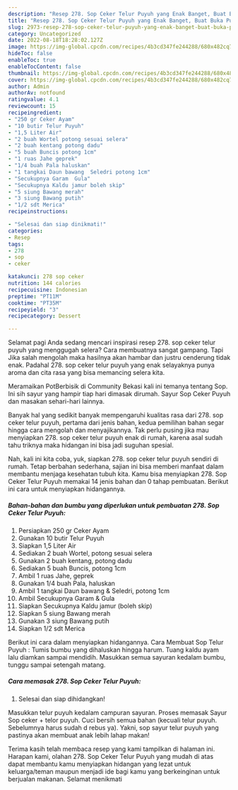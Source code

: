 ```yaml
---
description: "Resep 278. Sop Ceker Telur Puyuh yang Enak Banget, Buat Buka Puasa Lezat"
title: "Resep 278. Sop Ceker Telur Puyuh yang Enak Banget, Buat Buka Puasa Lezat"
slug: 2973-resep-278-sop-ceker-telur-puyuh-yang-enak-banget-buat-buka-puasa-lezat
category: Uncategorized
date: 2022-08-18T18:28:02.127Z
image: https://img-global.cpcdn.com/recipes/4b3cd347fe244288/680x482cq70/278-sop-ceker-telur-puyuh-foto-resep-utama.jpg
hideToc: false
enableToc: true
enableTocContent: false
thumbnail: https://img-global.cpcdn.com/recipes/4b3cd347fe244288/680x482cq70/278-sop-ceker-telur-puyuh-foto-resep-utama.jpg
cover: https://img-global.cpcdn.com/recipes/4b3cd347fe244288/680x482cq70/278-sop-ceker-telur-puyuh-foto-resep-utama.jpg
author: Admin
authorAv: notfound
ratingvalue: 4.1
reviewcount: 15
recipeingredient:
- "250 gr Ceker Ayam"
- "10 butir Telur Puyuh"
- "1,5 Liter Air"
- "2 buah Wortel potong sesuai selera"
- "2 buah kentang potong dadu"
- "5 buah Buncis potong 1cm"
- "1 ruas Jahe geprek"
- "1/4 buah Pala haluskan"
- "1 tangkai Daun bawang  Seledri potong 1cm"
- "Secukupnya Garam  Gula"
- "Secukupnya Kaldu jamur boleh skip"
- "5 siung Bawang merah"
- "3 siung Bawang putih"
- "1/2 sdt Merica"
recipeinstructions:

- "Selesai dan siap dinikmati!"
categories:
- Resep
tags:
- 278
- sop
- ceker

katakunci: 278 sop ceker 
nutrition: 144 calories
recipecuisine: Indonesian
preptime: "PT11M"
cooktime: "PT35M"
recipeyield: "3"
recipecategory: Dessert

---
```



Selamat pagi Anda sedang mencari inspirasi resep 278. sop ceker telur puyuh yang menggugah selera? Cara membuatnya sangat gampang. Tapi Jika salah mengolah maka hasilnya akan hambar dan justru cenderung tidak enak. Padahal 278. sop ceker telur puyuh yang enak selayaknya punya aroma dan cita rasa yang bisa memancing selera kita.


Meramaikan PotBerbisik di Community Bekasi kali ini temanya tentang Sop. Ini sih sayur yang hampir tiap hari dimasak dirumah. Sayur Sop Ceker Puyuh dan masakan sehari-hari lainnya.

Banyak hal yang sedikit banyak mempengaruhi kualitas rasa dari 278. sop ceker telur puyuh, pertama dari jenis bahan, kedua pemilihan bahan segar hingga cara mengolah dan menyajikannya. Tak perlu pusing jika mau menyiapkan 278. sop ceker telur puyuh enak di rumah, karena asal sudah tahu triknya maka hidangan ini bisa jadi suguhan spesial.


Nah, kali ini kita coba, yuk, siapkan 278. sop ceker telur puyuh sendiri di rumah. Tetap berbahan sederhana, sajian ini bisa memberi manfaat dalam membantu menjaga kesehatan tubuh kita. Kamu bisa menyiapkan 278. Sop Ceker Telur Puyuh memakai 14 jenis bahan dan 0 tahap pembuatan. Berikut ini cara untuk menyiapkan hidangannya.

<!--inarticleads1-->

##### Bahan-bahan dan bumbu yang diperlukan untuk pembuatan 278. Sop Ceker Telur Puyuh:

1. Persiapkan 250 gr Ceker Ayam
1. Gunakan 10 butir Telur Puyuh
1. Siapkan 1,5 Liter Air
1. Sediakan 2 buah Wortel, potong sesuai selera
1. Gunakan 2 buah kentang, potong dadu
1. Sediakan 5 buah Buncis, potong 1cm
1. Ambil 1 ruas Jahe, geprek
1. Gunakan 1/4 buah Pala, haluskan
1. Ambil 1 tangkai Daun bawang &amp; Seledri, potong 1cm
1. Ambil Secukupnya Garam &amp; Gula
1. Siapkan Secukupnya Kaldu jamur (boleh skip)
1. Siapkan 5 siung Bawang merah
1. Gunakan 3 siung Bawang putih
1. Siapkan 1/2 sdt Merica


Berikut ini cara dalam menyiapkan hidangannya. Cara Membuat Sop Telur Puyuh : Tumis bumbu yang dihaluskan hingga harum. Tuang kaldu ayam lalu diamkan sampai mendidih. Masukkan semua sayuran kedalam bumbu, tunggu sampai setengah matang. 

<!--inarticleads2-->

##### Cara memasak 278. Sop Ceker Telur Puyuh:


1. Selesai dan siap dihidangkan!

Masukkan telur puyuh kedalam campuran sayuran. Proses memasak Sayur Sop ceker + telor puyuh. Cuci bersih semua bahan (kecuali telur puyuh. Sebelumnya harus sudah d rebus ya). Yakni, sop sayur telur puyuh yang pastinya akan membuat anak lebih lahap makan! 

Terima kasih telah membaca resep yang kami tampilkan di halaman ini. Harapan kami, olahan 278. Sop Ceker Telur Puyuh yang mudah di atas dapat membantu kamu menyiapkan hidangan yang lezat untuk keluarga/teman maupun menjadi ide bagi kamu yang berkeinginan untuk berjualan makanan. Selamat menikmati
